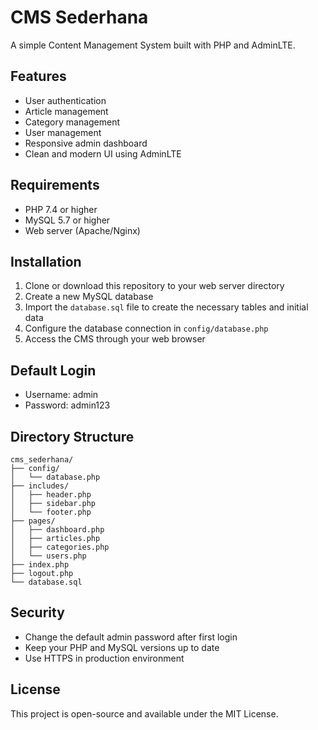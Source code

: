# CMS Sederhana

A simple Content Management System built with PHP and AdminLTE.

## Features

- User authentication
- Article management
- Category management
- User management
- Responsive admin dashboard
- Clean and modern UI using AdminLTE

## Requirements

- PHP 7.4 or higher
- MySQL 5.7 or higher
- Web server (Apache/Nginx)

## Installation

1. Clone or download this repository to your web server directory
2. Create a new MySQL database
3. Import the `database.sql` file to create the necessary tables and initial data
4. Configure the database connection in `config/database.php`
5. Access the CMS through your web browser

## Default Login

- Username: admin
- Password: admin123

## Directory Structure

```
cms_sederhana/
├── config/
│   └── database.php
├── includes/
│   ├── header.php
│   ├── sidebar.php
│   └── footer.php
├── pages/
│   ├── dashboard.php
│   ├── articles.php
│   ├── categories.php
│   └── users.php
├── index.php
├── logout.php
└── database.sql
```

## Security

- Change the default admin password after first login
- Keep your PHP and MySQL versions up to date
- Use HTTPS in production environment

## License

This project is open-source and available under the MIT License. 